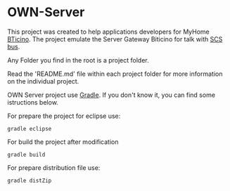 OWN-Server
==========
This project was created to help applications developers for MyHome [BTicino](http://www.bticino.it/). The project emulate the Server Gateway Biticino for talk with [SCS bus](https://it.wikipedia.org/wiki/Bus_SCS).

Any Folder you find in the root is a project folder.

Read the 'README.md' file within each project folder for more information on the individual project.

OWN Server project use [Gradle](http://www.gradle.org). If you don't know it, you can find some istructions below.

For prepare the project for eclipse use:

    gradle eclipse

For build the project after modification

    gradle build

For prepare distribution file use:

    gradle distZip

